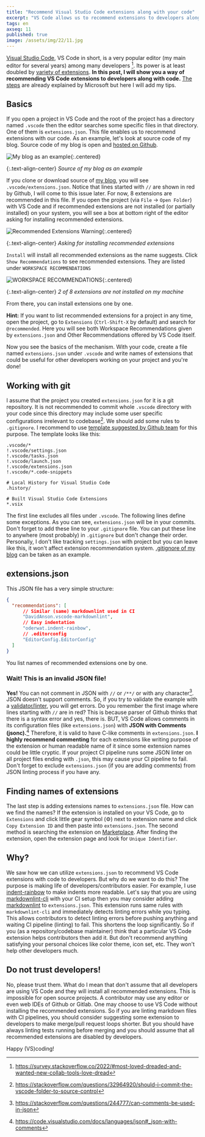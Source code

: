 ```yaml
---
title: "Recommend Visual Studio Code extensions along with your code"
excerpt: "VS Code allows us to recommend extensions to developers along with code."
tags: en
axseq: 11
published: true
image: /assets/img/22/11.jpg
---
```


[Visual Studio Code](https://code.visualstudio.com/), VS Code in short, is a
very popular editor (my main editor for several years) among many developers
[^1f]. Its power is at least doubled by [variety of
extensions](https://marketplace.visualstudio.com/vscode). **In this post, I will
show you a way of recommending VS Code extensions to developers along with
code.** [The
steps](https://code.visualstudio.com/docs/editor/extension-marketplace) are
already explained by Microsoft but here I will add my tips.

## Basics

If you open a project in VS Code and the root of the project has a directory
named `.vscode` then the editor searches some specific files in that directory.
One of them is `extensions.json`. This file enables us to recommend extensions
with our code. As an example, let's look at source code of my blog. Source code
of my blog is open and [hosted on Github](https://github.com/alperyazar/blog).

![My blog as an example](/assets/img/22/11-1.png){:.centered}

{:.text-align-center}
*Source of my blog as an example*

If you clone or download source of [my
blog](https://github.com/alperyazar/blog), you will see
`.vscode/extensions.json`. Notice that lines started with `//` are shown in red
by Github, I will come to this issue later. For now, 8 extensions are
recommended in this file. If you open the project (via `File` → `Open Folder`)
with VS Code and if recommended extensions are not installed (or partially
installed) on your system, you will see a box at bottom right of the editor
asking for installing recommended extensions.

![Recommended Extensions Warning](/assets/img/22/11-2.jpeg){:.centered}

{:.text-align-center}
*Asking for installing recommended extensions*

`Install` will install all recommended extensions as the name suggests. Click
`Show Recommendations` to see recommended extensions. They are listed under
`WORKSPACE RECOMMENDATIONS`

![WORKSPACE RECOMMENDATIONS](/assets/img/22/11-3.png){:.centered}

{:.text-align-center}
*2 of 8 extensions are not installed on my machine*

From there, you can install extensions one by one.

**Hint:** If you want to list recommended extensions for a project in any time,
open the project, go to `Extensions` (`Ctrl-Shift-X` by default) and search for
`@recommended`. Here you will see both Workspace Recommendations given by
`extensions.json` and Other Recommendations offered by VS Code itself.

Now you see the basics of the mechanism. With your code, create a file named
`extensions.json` under `.vscode` and write names of extensions that could be
useful for other developers working on your project and you're done!

## Working with git

I assume that the project you created `extensions.json` for it is a git
repository. It is not recommended to commit whole `.vscode` directory with your
code since this directory may include some user specific configurations
irrelevant to codebase[^2f]. We should add some rules to `.gitignore`. I
recommend to use [template suggested by Github
team](https://github.com/github/gitignore/blob/main/Global/VisualStudioCode.gitignore)
for this purpose. The template looks like this:

```text
.vscode/*
!.vscode/settings.json
!.vscode/tasks.json
!.vscode/launch.json
!.vscode/extensions.json
!.vscode/*.code-snippets

# Local History for Visual Studio Code
.history/

# Built Visual Studio Code Extensions
*.vsix
```

The first line excludes all files under `.vscode`. The following lines define
some exceptions. As you can see, `extensions.json` will be in your commits.
Don't forget to add these line to your `.gitignore` file. You can put these line
to anywhere (most probably) in `.gitignore` but don't change their order.
Personally, I don't like tracking `settings.json` with project but you can leave
like this, it won't affect extension recommendation system. [.gitignore of my
blog](https://github.com/alperyazar/blog/blob/master/.gitignore) can be taken as
an example.

## extensions.json

This JSON file has a very simple structure:

```json
{
  "recommendations": [
      // Similar (same) markdownlint used in CI
      "DavidAnson.vscode-markdownlint",
      // Easy indentation
      "oderwat.indent-rainbow",
      // .editorconfig
      "EditorConfig.EditorConfig"
  ]
}
```

You list names of recommended extensions one by one.

### Wait! This is an invalid JSON file!

**Yes!** You can not comment in JSON with `//` or `/**/` or with any
character[^3f]. JSON doesn't support comments. So, if you try to validate the
example with a [validator/linter](https://jsonlint.com/), you will get errors.
Do you remember the first image where lines starting with `//` are in red? This
is because parser of Github thinks that there is a syntax error and yes, there
is. BUT, VS Code allows comments in its configuration files (like
`extensions.json`) with **JSON with Comments (jsonc).**[^4f] Therefore, it is
valid to have C-like comments in `extensions.json`. **I highly recommend
commenting** for each extensions like writing purpose of the extension or human
readable name of it since some extension names could be little cryptic. If your
project CI pipeline runs some JSON linter on all project files ending with
`.json`, this may cause your CI pipeline to fail. Don't forget to exclude
`extensions.json` (if you are adding comments) from JSON linting process if you
have any.

## Finding names of extensions

The last step is adding extensions names to `extensions.json` file. How can we
find the names? If the extension is installed on your VS Code, go to
`Extensions` and click little gear symbol (⚙) next to extension name and click
`Copy Extension ID` and then paste into `extensions.json`. The second method is
searching the extension on
[Marketplace](https://marketplace.visualstudio.com/vscode). After finding the
extension, open the extension page and look for `Unique Identifier`.

## Why?

We saw how we can utilize `extensions.json` to recommend VS Code extensions with
code to developers. But why do we want to do this? The purpose is making life of
developers/contributors easier. For example, I use
[indent-rainbow](https://marketplace.visualstudio.com/items?itemName=oderwat.indent-rainbow)
to make indents more readable. Let's say that you are using
[markdownlint-cli](https://github.com/igorshubovych/markdownlint-cli) with your
CI setup then you may consider adding
[markdownlint](https://marketplace.visualstudio.com/items?itemName=DavidAnson.vscode-markdownlint)
to `extensions.json`. This extension runs same rules with `markdownlint-cli` and
immediately detects linting errors while you typing. This allows contributors to
detect linting errors before pushing anything and waiting CI pipeline (linting)
to fail. This shortens the loop significantly. So if you (as a
repository/codebase maintainer) think that a particular VS Code extension helps
contributors then add it. But don't recommend anything satisfying your personal
choices like color theme, icon set, etc. They won't help other developers much.

## Do not trust developers!

No, please trust them. What do I mean that don't assume that all developers are
using VS Code and they will install all recommended extensions. This is
impossible for open source projects. A contributor may use any editor or even
web IDEs of Github or Gitlab. One may choose to use VS Code without installing
the recommended extensions. So if you are linting markdown files with CI
pipelines, you should consider suggesting some extension to developers to make
merge/pull request loops shorter. But you should have always linting tests
running before merging and you should assume that all recommended extensions are
disabled by developers.

Happy (VS)coding!

[^1f]: <https://survey.stackoverflow.co/2022/#most-loved-dreaded-and-wanted-new-collab-tools-love-dread>
[^2f]: <https://stackoverflow.com/questions/32964920/should-i-commit-the-vscode-folder-to-source-control>
[^3f]: <https://stackoverflow.com/questions/244777/can-comments-be-used-in-json>
[^4f]: <https://code.visualstudio.com/docs/languages/json#_json-with-comments>
